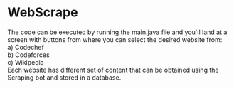 # WebScrape
The code can be executed by running the main.java file and you'll land at a screen with buttons from where you can select the desired website from:<br>
a) Codechef<br>
b) Codeforces<br>
c) Wikipedia<br>
Each website has different set of content that can be obtained using the Scraping bot and stored in a database.
